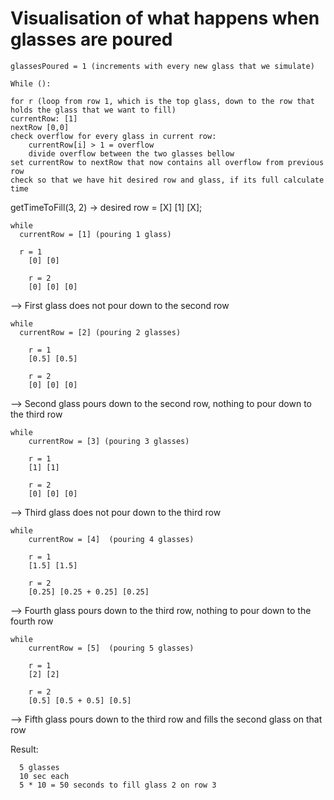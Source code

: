 # Visualisation of what happens when glasses are poured

```
glassesPoured = 1 (increments with every new glass that we simulate)

While ():

for r (loop from row 1, which is the top glass, down to the row that holds the glass that we want to fill)
currentRow: [1]
nextRow [0,0]
check overflow for every glass in current row: 
	currentRow[i] > 1 = overflow
	divide overflow between the two glasses bellow
set currentRow to nextRow that now contains all overflow from previous row
check so that we have hit desired row and glass, if its full calculate time 

```

getTimeToFill(3, 2) -> desired row = [X] [1] [X];

```
while 
  currentRow = [1] (pouring 1 glass)
	
  r = 1
	[0] [0]

	r = 2
	[0] [0] [0]
```

--> First glass does not pour down to the second row

```
while 
  currentRow = [2] (pouring 2 glasses)

	r = 1
	[0.5] [0.5]

	r = 2
	[0] [0] [0]
```

--> Second glass pours down to the second row, nothing to pour down to the third row

```
while 
	currentRow = [3] (pouring 3 glasses)

	r = 1
	[1] [1]

	r = 2
	[0] [0] [0]

```

--> Third glass does not pour down to the third row

```
while 
	currentRow = [4]  (pouring 4 glasses)

	r = 1
	[1.5] [1.5]

	r = 2
	[0.25] [0.25 + 0.25] [0.25]

```

--> Fourth glass pours down to the third row, nothing to pour down to the fourth row

```
while 
	currentRow = [5]  (pouring 5 glasses)

	r = 1
	[2] [2]

	r = 2
	[0.5] [0.5 + 0.5] [0.5]

```
--> Fifth glass pours down to the third row and fills the second glass on that row

Result:

```
  5 glasses
  10 sec each
  5 * 10 = 50 seconds to fill glass 2 on row 3
```

